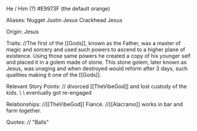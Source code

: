 He / Him (?)
\#E9973F (the default orange)

Aliases:
 Nugget
 Justin
 Jesus
 Crackhead Jesus

Origin: Jesus

Traits:
 //The first of the [[Gods]], known as the Father, was a master of magic and sorcery and used such powers to ascend to a higher plane of existence. Using those same powers he created a copy of his younger self and placed it in a golem made of stone. This stone golem, later known as Jesus, was unaging and when destroyed would reform after 3 days, such qualities making it one of the [[Gods]].

Relevant Story Points:
  // divorced [[TheVibeGod]] and lost custody of the kids.
   \\ \\ eventually got re-engaged

Relationships:
  //[[TheVibeGod]]  Fiancé.
  //[[Alacramo]] works in bar and farm together.

Quotes:
// "Balls" 